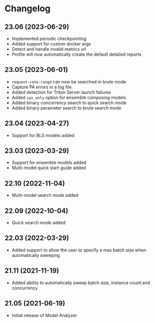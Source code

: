 <!--
Copyright (c) 2023, NVIDIA CORPORATION. All rights reserved.

Licensed under the Apache License, Version 2.0 (the "License");
you may not use this file except in compliance with the License.
You may obtain a copy of the License at

    http://www.apache.org/licenses/LICENSE-2.0

Unless required by applicable law or agreed to in writing, software
distributed under the License is distributed on an "AS IS" BASIS,
WITHOUT WARRANTIES OR CONDITIONS OF ANY KIND, either express or implied.
See the License for the specific language governing permissions and
limitations under the License.
-->

# Changelog

## 23.06 (2023-06-29)

- Implemented periodic checkpointing
- Added support for custom docker args
- Detect and handle invalid metrics url
- Profile will now automatically create the default detailed reports

## 23.05 (2023-06-01)

- `request-rate-range` can now be searched in brute mode
- Capture PA errors in a log file
- Added detection for Triton Server launch failures
- Added `cpu_only` option for ensemble composing models
- Added binary concurrency search to quick search mode
- Added binary parameter search to brute search mode

[//]: <> (put here on external component update with short summary what change or link to changelog)

## 23.04 (2023-04-27)

- Support for BLS models added

[//]: <> (put here on external component update with short summary what change or link to changelog)

## 23.03 (2023-03-29)

- Support for ensemble models added
- Multi-model quick start guide added

[//]: <> (put here on external component update with short summary what change or link to changelog)

## 22.10 (2022-11-04)

- Multi-model search mode added

[//]: <> (put here on external component update with short summary what change or link to changelog)

## 22.09 (2022-10-04)

- Quick search mode added

[//]: <> (put here on external component update with short summary what change or link to changelog)

## 22.03 (2022-03-29)

- Added support to allow the user to specify a max batch size when automatically sweeping

[//]: <> (put here on external component update with short summary what change or link to changelog)

## 21.11 (2021-11-19)

- Added ability to automatically sweep batch size, instance count and concurrency

[//]: <> (put here on external component update with short summary what change or link to changelog)

## 21.05 (2021-06-19)

- Initial release of Model Analyzer

[//]: <> (put here on external component update with short summary what change or link to changelog)

